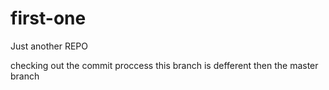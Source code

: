# first-one
Just another REPO

checking out the commit proccess
this branch is defferent then the master branch
